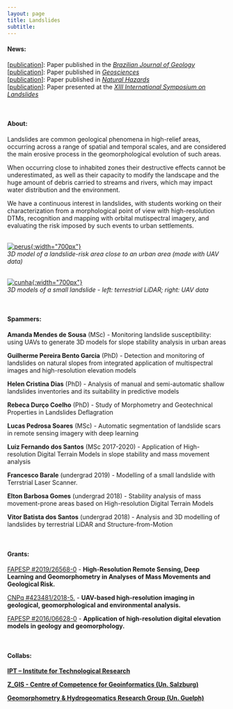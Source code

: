 ```yaml
---
layout: page
title: Landslides
subtitle: 
---
```

#### News:
[[publication](/pages/publications/index.html#landslides_helen_pca5017)]: Paper published in the [_Brazilian Journal of Geology_](http://dx.doi.org/10.1590/2317-4889202120200105)  
[[publication](/pages/publications/index.html#helen_inventory_geosc)]: Paper published in [_Geosciences_](https://doi.org/10.3390/geosciences11100425)  
[[publication](/pages/publications/index.html#landslides_helen_msc)]: Paper published in [_Natural Hazards_](https://doi.org/10.1007/s11069-021-04676-y)  
[[publication](/pages/publications/index.html#isl_helen)]: Paper presented at the [_XIII International Symposium on Landslides_](https://www.issmge.org/publications/publication/landslide-inventory-mapping-in-brazil-status-and-challenges)  
<!-- [[blog post]({{site.url}}/2018-04-24-garcia_lichi)]: "Garcia Garden" quarry - 3D modeling of a vertical wall with SfM and a UAV -->


&nbsp;
#### About:
Landslides are common geological phenomena in high-relief areas, occurring across a range of spatial and temporal scales, and are considered the main erosive process in the geomorphological evolution of such areas.  

When occurring close to inhabited zones their destructive effects cannot be underestimated, as well as their capacity to modify the landscape and the huge amount of debris carried to streams and rivers, which may impact water distribution and the environment.  

We have a continuous interest in landslides, with students working on their characterization from a morphological point of view with high-resolution DTMs, recognition and mapping with orbital mutispectral imagery, and evaluating the risk imposed by such events to urban settlements.   
&nbsp;
&nbsp;



<!-- {: style="text-align:center"} -->
[![perus]({{site.baseurl}}/img/landslides/perus_3d.png "3D risk area"){:width="700px"}]({{site.baseurl}}/img/perus_3d.png)   
*3D model of a landslide-risk area close to an urban area (made with UAV data)*  
&nbsp;
&nbsp;

[![cunha]({{site.baseurl}}/img/landslides/cunha_point_clouds.jpg "3D - Cunha"){:width="700px"}]({{site.baseurl}}/img/cunha_point_clouds.jpg)   
*3D models of a small landslide - left: terrestrial LiDAR; right: UAV data*  




&nbsp;
&nbsp;
#### Spammers:

**Amanda Mendes de Sousa** (MSc) - Monitoring landslide susceptibility: using UAVs to generate 3D models for slope stability analysis in urban areas  

**Guilherme Pereira Bento Garcia** (PhD) - Detection and monitoring of landslides on natural slopes from integrated application of multispectral images and high-resolution elevation models  

**Helen Cristina Dias** (PhD) - Analysis of manual and semi-automatic shallow landslides inventories and its suitability in predictive models  

**Rebeca Durço Coelho** (PhD) - Study of Morphometry and Geotechnical Properties in Landslides Deflagration  

**Lucas Pedrosa Soares** (MSc) - Automatic segmentation of landslide scars in remote sensing imagery with deep learning  

**Luiz Fernando dos Santos** (MSc 2017-2020) - Application of High-resolution Digital Terrain Models in slope stability and mass movement analysis  

**Francesco Barale** (undergrad 2019) - Modelling of a small landslide with Terrstrial Laser Scanner.

**Elton Barbosa Gomes** (undergrad 2018) - Stability analysis of mass movement-prone areas based on High-resolution Digital Terrain Models   

**Vitor Batista dos Santos** (undergrad 2018) - Analysis and 3D modelling of landslides by terrestrial LiDAR and Structure-from-Motion   

&nbsp;
&nbsp;
#### Grants:
[FAPESP #2019/26568-0](/pages/grants#fapesp_landslides) - **High-Resolution Remote Sensing, Deep Learning and Geomorphometry in Analyses of Mass Movements and Geological Risk.**  

[CNPq #423481/2018-5.](/pages/grants#cnpq_uav) - **UAV-based high-resolution imaging in geological, geomorphological and environmental analysis.**  

[FAPESP #2016/06628-0](/pages/grants#fapesp_tls) - **Application of high-resolution digital elevation models in geology and geomorphology.**  


&nbsp;
&nbsp;
#### Collabs:
[**IPT – Institute for Technological Research**](https://www.ipt.br/en/)  

[**Z_GIS - Centre of Competence for Geoinformatics (Un. Salzburg)**](http://zgis.at/)  

[**Geomorphometry & Hydrogeomatics Research Group (Un. Guelph)**](https://jblindsay.github.io/ghrg/research_group.html)
